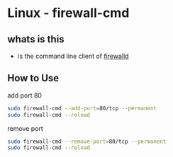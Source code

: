 # Linux - firewall-cmd

## whats is this

- is the command line client of [firewalld](linux-firewalld.md)

## How to Use

add port 80

```bash
sudo firewall-cmd --add-port=80/tcp --permanent
sudo firewall-cmd --reload
```

remove port

```bash
sudo firewall-cmd --remove-port=80/tcp --permanent
sudo firewall-cmd --reload
```
